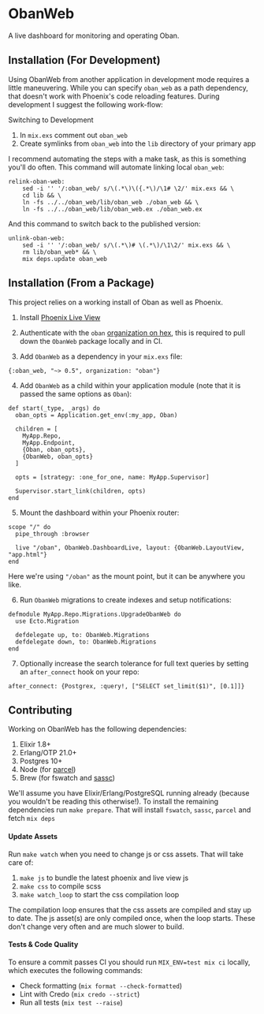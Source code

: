 # ObanWeb

A live dashboard for monitoring and operating Oban.

## Installation (For Development)

Using ObanWeb from another application in development mode requires a little
maneuvering. While you can specify `oban_web` as a path dependency, that doesn't
work with Phoenix's code reloading features. During development I suggest the
following work-flow:

Switching to Development

1. In `mix.exs` comment out `oban_web`
2. Create symlinks from `oban_web` into the `lib` directory of your primary app

I recommend automating the steps with a make task, as this is something you'll
do often. This command will automate linking local `oban_web`:

```make
relink-oban-web:
	sed -i '' '/:oban_web/ s/\(.*\)\({.*\)/\1# \2/' mix.exs && \
	cd lib && \
	ln -fs ../../oban_web/lib/oban_web ./oban_web && \
	ln -fs ../../oban_web/lib/oban_web.ex ./oban_web.ex
```

And this command to switch back to the published version:

```make
unlink-oban-web:
	sed -i '' '/:oban_web/ s/\(.*\)# \(.*\)/\1\2/' mix.exs && \
	rm lib/oban_web* && \
	mix deps.update oban_web
```

## Installation (From a Package)

This project relies on a working install of Oban as well as Phoenix.

1. Install [Phoenix Live View][plv]

2. Authenticate with the `oban` [organization on hex][hpm], this is required to
   pull down the `ObanWeb` package locally and in CI.

3. Add `ObanWeb` as a dependency in your `mix.exs` file:

  ```
  {:oban_web, "~> 0.5", organization: "oban"}
  ```

4. Add `ObanWeb` as a child within your application module (note that it is
   passed the same options as `Oban`):

  ```
  def start(_type, _args) do
    oban_opts = Application.get_env(:my_app, Oban)

    children = [
      MyApp.Repo,
      MyApp.Endpoint,
      {Oban, oban_opts},
      {ObanWeb, oban_opts}
    ]

    opts = [strategy: :one_for_one, name: MyApp.Supervisor]

    Supervisor.start_link(children, opts)
  end
  ```

5. Mount the dashboard within your Phoenix router:

  ```
  scope "/" do
    pipe_through :browser

    live "/oban", ObanWeb.DashboardLive, layout: {ObanWeb.LayoutView, "app.html"}
  end
  ```

  Here we're using `"/oban"` as the mount point, but it can be anywhere you like.

6. Run `ObanWeb` migrations to create indexes and setup notifications:

  ```
  defmodule MyApp.Repo.Migrations.UpgradeObanWeb do
    use Ecto.Migration

    defdelegate up, to: ObanWeb.Migrations
    defdelegate down, to: ObanWeb.Migrations
  end
  ```

7. Optionally increase the search tolerance for full text queries by setting an
   `after_connect` hook on your repo:

  ```
  after_connect: {Postgrex, :query!, ["SELECT set_limit($1)", [0.1]]}
  ```

[plv]: https://github.com/phoenixframework/phoenix_live_view#installation
[hpm]: https://hex.pm/docs/private#authenticating-on-ci-and-build-servers

## Contributing

Working on ObanWeb has the following dependencies:

1. Elixir 1.8+
2. Erlang/OTP 21.0+
3. Postgres 10+
4. Node (for [parcel](https://parceljs.org/))
5. Brew (for fswatch and [sassc](https://github.com/sass/sassc))

We'll assume you have Elixir/Erlang/PostgreSQL running already (because you
wouldn't be reading this otherwise!). To install the remaining dependencies run
`make prepare`. That will install `fswatch`, `sassc`, `parcel` and fetch `mix
deps`

#### Update Assets

Run `make watch` when you need to change js or css assets. That will take care
of:

1. `make js` to bundle the latest phoenix and live view js
2. `make css` to compile scss
3. `make watch_loop` to start the css compilation loop

The compilation loop ensures that the css assets are compiled and stay up
to date. The js asset(s) are only compiled once, when the loop starts. These
don't change very often and are much slower to build.

#### Tests & Code Quality

To ensure a commit passes CI you should run `MIX_ENV=test mix ci` locally, which
executes the following commands:

* Check formatting (`mix format --check-formatted`)
* Lint with Credo (`mix credo --strict`)
* Run all tests (`mix test --raise`)
